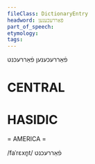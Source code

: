 ```yaml
---
fileClass: DictionaryEntry
headword: פֿאַררעכענען
part_of_speech: 
etymology: 
tags: 
---
```

פֿאַררעכענען
פֿאַררעכנט

CENTRAL
========

HASIDIC
=======
= AMERICA = 

/faˈrɛxn̥t/ פֿאַררעכנט
